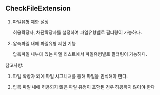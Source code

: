## CheckFileExtension

1) 파일유형 제한 설정

   허용확장자, 차단확장자를 설정하여 파일유형별로 필터링이 가능하다.
   
2) 압축파일 내에 파일유형 제한 기능

   압축파일 내부에 있는 파일 리스트에서 파일유형별로 필터링이 가능하다.

참고사항:
1) 파일 확장자 외에 파일 시그니처를 통해 파일을 인식해야 한다.
 
2) 압축 파일 내에 허용되지 않은 파일 유형이 포함된 경우 허용하지 않아야 한다
